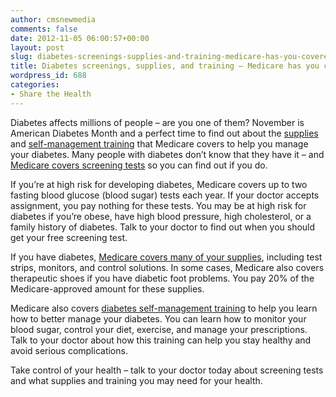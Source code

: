 ```yaml
---
author: cmsnewmedia
comments: false
date: 2012-11-05 06:00:57+00:00
layout: post
slug: diabetes-screenings-supplies-and-training-medicare-has-you-covered
title: Diabetes screenings, supplies, and training – Medicare has you covered
wordpress_id: 688
categories:
- Share the Health
---
```


Diabetes affects millions of people – are you one of them? November is American Diabetes Month and a perfect time to find out about the [supplies](http://www.medicare.gov/coverage/diabetes-supplies-and-services.html) and [self-management training](http://www.medicare.gov/coverage/diabetes-self-mgmt-training.html) that Medicare covers to help you manage your diabetes. Many people with diabetes don’t know that they have it – and [Medicare covers screening tests](http://www.medicare.gov/coverage/diabetes-screenings.html) so you can find out if you do.

If you’re at high risk for developing diabetes, Medicare covers up to two fasting blood glucose (blood sugar) tests each year. If your doctor accepts assignment, you pay nothing for these tests. You may be at high risk for diabetes if you’re obese, have high blood pressure, high cholesterol, or a family history of diabetes. Talk to your doctor to find out when you should get your free screening test.

If you have diabetes, [Medicare covers many of your supplies](http://www.medicare.gov/coverage/diabetes-supplies-and-services.html), including test strips, monitors, and control solutions. In some cases, Medicare also covers therapeutic shoes if you have diabetic foot problems. You pay 20% of the Medicare-approved amount for these supplies.

Medicare also covers [diabetes self-management training](http://www.medicare.gov/coverage/diabetes-self-mgmt-training.html) to help you learn how to better manage your diabetes. You can learn how to monitor your blood sugar, control your diet, exercise, and manage your prescriptions. Talk to your doctor about how this training can help you stay healthy and avoid serious complications.

Take control of your health – talk to your doctor today about screening tests and what supplies and training you may need for your health.
